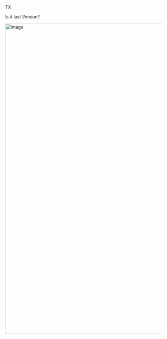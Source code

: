 TX

Is it last Version?

<img width="1000" alt="image" src="https://github.com/ludwich66/Quansheng_UV-K5_Wiki/assets/12202733/8907ca52-f793-4621-9412-cf757af8ed6b">
